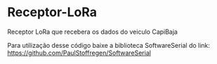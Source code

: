 # Receptor-LoRa
Receptor LoRa que recebera os dados do veiculo CapiBaja

Para utilização desse código baixe a biblioteca SoftwareSerial do link:
https://github.com/PaulStoffregen/SoftwareSerial
